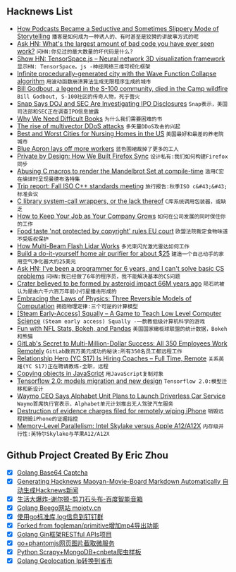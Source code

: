 ## Hacknews List


- [How Podcasts Became a Seductive and Sometimes Slippery Mode of Storytelling](https://www.newyorker.com/magazine/2018/11/19/how-podcasts-became-a-seductive-and-sometimes-slippery-mode-of-storytelling)  `播客是如何成为一种诱人的、有时甚至是狡猾的讲故事方式的呢`
- [Ask HN: What&#39;s the largest amount of bad code you have ever seen work?](item?id=18442637)  `问HN:你见过的最大数量的坏代码是什么?`
- [Show HN: TensorSpace.js – Neural network 3D visualization framework](https://github.com/tensorspace-team/tensorspace)  `显示HN: TensorSpace。js -神经网络三维可视化框架`
- [Infinite procedurally-generated city with the Wave Function Collapse algorithm](https://marian42.itch.io/wfc)  `用波动函数崩溃算法生成无限程序生成的城市`
- [Bill Godbout, a legend in the S-100 community, died in the Camp wildfire](http://vcfed.org/wp/2018/11/13/r-i-p-bill-godbout-79/)  `Bill Godbout, S-100社区的传奇人物，死于营火`
- [Snap Says DOJ and SEC Are Investigating IPO Disclosures](https://www.bloomberg.com/news/articles/2018-11-14/snap-says-doj-and-sec-are-investigating-ipo-disclosures)  `Snap表示，美国司法部和SEC正在调查IPO信息披露`
- [Why We Need Difficult Books](https://www.theguardian.com/books/2018/nov/10/anna-burns-milkman-difficult-novel)  `为什么我们需要困难的书`
- [The rise of multivector DDoS attacks](https://blog.cloudflare.com/the-rise-of-multivector-amplifications/#)  `多矢量DDoS攻击的兴起`
- [Best and Worst Cities for Nursing Homes in the US](https://priceonomics.com/the-25-best-and-worst-cities-for-nursing-homes/)  `美国最好和最差的养老院城市`
- [Blue Apron lays off more workers](https://www.wsj.com/articles/blue-apron-lays-off-more-workers-1542148447)  `蓝色围裙裁掉了更多的工人`
- [Private by Design: How We Built Firefox Sync](https://hacks.mozilla.org/2018/11/firefox-sync-privacy/)  `设计私有:我们如何构建Firefox同步`
- [Abusing C macros to render the Mandelbrot Set at compile-time](https://gist.github.com/DavidBuchanan314/b9230fe7d335a1caf90483dbb00a5375)  `滥用C宏在编译时呈现曼德布洛特集`
- [Trip report: Fall ISO C&#43;&#43; standards meeting](https://herbsutter.com/2018/11/13/trip-report-fall-iso-c-standards-meeting-san-diego/)  `旅行报告:秋季ISO c&#43;&#43;标准会议`
- [C library system-call wrappers, or the lack thereof](https://lwn.net/SubscriberLink/771441/96f587a2dec5ba1a/)  `C库系统调用包装器，或缺乏`
- [How to Keep Your Job as Your Company Grows](https://steveblank.com/2018/11/13/its-not-change-you-fear-its-loss/)  `如何在公司发展的同时保住你的工作`
- [Food taste &#39;not protected by copyright&#39; rules EU court](https://www.bbc.com/news/world-europe-46193818)  `欧盟法院裁定食物味道不受版权保护`
- [How Multi-Beam Flash Lidar Works](https://www.ouster.io/blog-posts/2018/11/8/how-multi-beam-flash-lidar-works)  `多光束闪光激光雷达如何工作`
- [Build a do-it-yourself home air purifier for about $25](https://www.uofmhealth.org/news/sinus-hepa-0630)  `建造一个自己动手的家用空气净化器大约25美元`
- [Ask HN: I&#39;ve been a programmer for 6 years, and I can&#39;t solve basic CS problems](item?id=18445609)  `问HN:我已经做了6年的程序员，我不能解决基本的CS问题`
- [Crater believed to be formed by asteroid impact 66M years ago](http://www.bbc.com/travel/story/20181111-the-buried-secrets-of-the-deadliest-location-on-earth)  `陨石坑被认为是由六千六百万年前小行星撞击形成的`
- [Embracing the Laws of Physics: Three Reversible Models of Computation](https://arxiv.org/abs/1811.03678)  `拥抱物理定律:三个可逆的计算模型`
- [[Steam Early-Access] Squally – A Game to Teach Low Level Computer Science](item?id=18445748)  `(Steam early access) Squally -一款教低级计算机科学的游戏`
- [Fun with NFL Stats, Bokeh, and Pandas](https://j253.github.io/blog/fun-with-nfl-stats.html)  `美国国家橄榄球联盟的统计数据，Bokeh和熊猫`
- [GitLab&#39;s Secret to Multi-Million-Dollar Success: All 350 Employees Work Remotely](https://www.inc.com/cameron-albert-deitch/2018-inc5000-gitlab.html)  `GitLab数百万美元成功的秘诀:所有350名员工都远程工作`
- [Relationship  Hero (YC S17) Is Hiring Coaches – Full Time, Remote](https://relationshiphero.com/careers?role=coach)  `关系英雄(YC S17)正在聘请教练-全职，远程`
- [Copying objects in JavaScript](https://smalldata.tech/blog/2018/11/01/copying-objects-in-javascript)  `用JavaScript复制对象`
- [Tensorflow 2.0: models migration and new design](https://pgaleone.eu/tensorflow/gan/2018/11/04/tensorflow-2-models-migration-and-new-design/)  `Tensorflow 2.0:模型迁移和新设计`
- [Waymo CEO Says Alphabet Unit Plans to Launch Driverless Car Service](https://www.marketwatch.com/story/waymo-ceo-says-driverless-car-service-coming-soon-2018-11-13)  `Waymo首席执行官表示，Alphabet单元计划推出无人驾驶汽车服务`
- [Destruction of evidence charges filed for remotely wiping iPhone](https://dailygazette.com/article/2018/11/08/police-woman-remotely-wipes-phone-in-evidence-after-shooting)  `销毁远程销毁iPhone的证据指控`
- [Memory-Level Parallelism: Intel Skylake versus Apple A12/A12X](https://lemire.me/blog/2018/11/13/memory-level-parallelism-intel-skylake-versus-apple-a12-a12x/)  `内存级并行性:英特尔Skylake与苹果A12/A12X`

## Github Project Created By Eric Zhou

- [x] [Golang Base64 Captcha](https://github.com/mojocn/base64Captcha)
- [x] [Generating Hacknews Maoyan-Movie-Board Markdown Automatically 自动生成Hacknews新闻](https://github.com/dejavuzhou/md-genie)
- [x] [生活大爆炸-谢尔顿-剪刀石头布-百度智能音箱](https://github.com/mojocn/dueros-bang-game)
- [x] [Golang Beego网站 mojotv.cn](https://github.com/mojocn/www.mojotv.cn)
- [x] [使用go标准库,log信息到钉钉群](https://github.com/mojocn/dooger)
- [x] [Forked from fogleman/primitive增加mp4导出功能](https://github.com/mojocn/primitive)
- [x] [Golang Gin框架RESTful APIs项目](https://github.com/JJJJJJJerk/ezier-golang-web-api-framework)
- [x] [go+phantomjs网页图片截取微服务](https://github.com/mojocn/screen_shot)
- [x] [Python Scrapy+MongoDB+cnbeta爬虫样板](https://github.com/mojocn/scrapy_mongodb_boilerplate_cnbeta)
- [x] [Golang Geolocation Ip转换到省市](https://github.com/mojocn/ip2location)